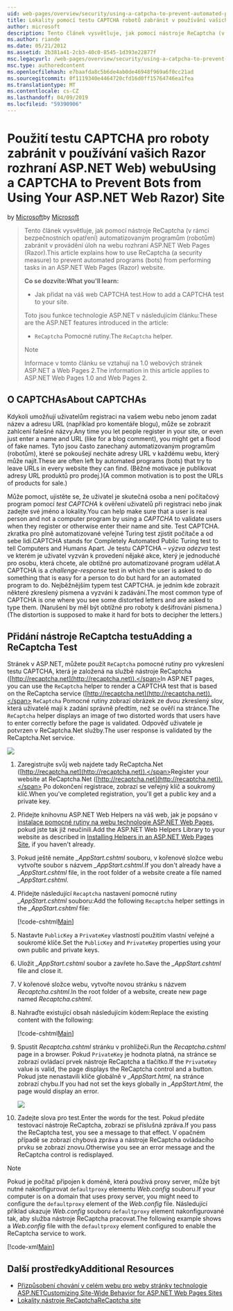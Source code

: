 ```yaml
---
uid: web-pages/overview/security/using-a-catpcha-to-prevent-automated-programs-bots-from-using-your-aspnet-web-site
title: Lokality pomocí testu CAPTCHA robotů zabránit v používání vašich Razor rozhraní ASP.NET Web) | Dokumentace Microsoftu
author: microsoft
description: Tento článek vysvětluje, jak pomocí nástroje ReCaptcha (v rámci bezpečnostních opatření) automatizovaným programům (robotům) zabránit v provádění úloh na webových stránkách ASP.NET (Razor) jsme...
ms.author: riande
ms.date: 05/21/2012
ms.assetid: 2b381a41-2cb3-40c0-8545-1d393e22877f
msc.legacyurl: /web-pages/overview/security/using-a-catpcha-to-prevent-automated-programs-bots-from-using-your-aspnet-web-site
msc.type: authoredcontent
ms.openlocfilehash: e7baafda8c5b6de4ab0de46948f969a6f0cc21ad
ms.sourcegitcommit: 0f1119340e4464720cfd16d0ff15764746ea1fea
ms.translationtype: MT
ms.contentlocale: cs-CZ
ms.lasthandoff: 04/09/2019
ms.locfileid: "59390906"
---
```

# <a name="using-a-captcha-to-prevent-bots-from-using-your-aspnet-web-razor-site"></a><span data-ttu-id="579dd-103">Použití testu CAPTCHA pro roboty zabránit v používání vašich Razor rozhraní ASP.NET Web) webu</span><span class="sxs-lookup"><span data-stu-id="579dd-103">Using a CAPTCHA to Prevent Bots from Using Your ASP.NET Web Razor) Site</span></span>

<span data-ttu-id="579dd-104">by [Microsoft](https://github.com/microsoft)</span><span class="sxs-lookup"><span data-stu-id="579dd-104">by [Microsoft](https://github.com/microsoft)</span></span>

> <span data-ttu-id="579dd-105">Tento článek vysvětluje, jak pomocí nástroje ReCaptcha (v rámci bezpečnostních opatření) automatizovaným programům (robotům) zabránit v provádění úloh na webu rozhraní ASP.NET Web Pages (Razor).</span><span class="sxs-lookup"><span data-stu-id="579dd-105">This article explains how to use ReCaptcha (a security measure) to prevent automated programs (bots) from performing tasks in an ASP.NET Web Pages (Razor) website.</span></span>
> 
> **<span data-ttu-id="579dd-106">Co se dozvíte:</span><span class="sxs-lookup"><span data-stu-id="579dd-106">What you'll learn:</span></span>** 
> 
> - <span data-ttu-id="579dd-107">Jak přidat na váš web CAPTCHA test.</span><span class="sxs-lookup"><span data-stu-id="579dd-107">How to add a CAPTCHA test to your site.</span></span>
> 
> <span data-ttu-id="579dd-108">Toto jsou funkce technologie ASP.NET v následujícím článku:</span><span class="sxs-lookup"><span data-stu-id="579dd-108">These are the ASP.NET features introduced in the article:</span></span>
> 
> - <span data-ttu-id="579dd-109">`ReCaptcha` Pomocné rutiny.</span><span class="sxs-lookup"><span data-stu-id="579dd-109">The `ReCaptcha` helper.</span></span>
> 
> > [!NOTE]
> > <span data-ttu-id="579dd-110">Informace v tomto článku se vztahují na 1.0 webových stránek ASP.NET a Web Pages 2.</span><span class="sxs-lookup"><span data-stu-id="579dd-110">The information in this article applies to ASP.NET Web Pages 1.0 and Web Pages 2.</span></span>


## <a name="about-captchas"></a><span data-ttu-id="579dd-111">O CAPTCHAs</span><span class="sxs-lookup"><span data-stu-id="579dd-111">About CAPTCHAs</span></span>

<span data-ttu-id="579dd-112">Kdykoli umožňují uživatelům registraci na vašem webu nebo jenom zadat název a adresu URL (například pro komentáře blogu), může se zobrazit zahlcení falešné názvy.</span><span class="sxs-lookup"><span data-stu-id="579dd-112">Any time you let people register in your site, or even just enter a name and URL (like for a blog comment), you might get a flood of fake names.</span></span> <span data-ttu-id="579dd-113">Tyto jsou často zanechaný automatizovaným programům (robotům), které se pokoušejí necháte adresy URL v každému webu, který může najít.</span><span class="sxs-lookup"><span data-stu-id="579dd-113">These are often left by automated programs (bots) that try to leave URLs in every website they can find.</span></span> <span data-ttu-id="579dd-114">(Běžné motivace je publikovat adresy URL produktů pro prodej.)</span><span class="sxs-lookup"><span data-stu-id="579dd-114">(A common motivation is to post the URLs of products for sale.)</span></span>

<span data-ttu-id="579dd-115">Může pomoct, ujistěte se, že uživatel je skutečná osoba a není počítačový program pomocí *test CAPTCHA* k ověření uživatelů při registraci nebo jinak zadejte své jméno a lokality.</span><span class="sxs-lookup"><span data-stu-id="579dd-115">You can help make sure that a user is real person and not a computer program by using a *CAPTCHA* to validate users when they register or otherwise enter their name and site.</span></span> <span data-ttu-id="579dd-116">Test CAPTCHA. zkratka pro plně automatizované veřejné Turing test zjistit počítače a od sebe lidí.</span><span class="sxs-lookup"><span data-stu-id="579dd-116">CAPTCHA stands for Completely Automated Public Turing test to tell Computers and Humans Apart.</span></span> <span data-ttu-id="579dd-117">Je testu CAPTCHA *– výzva odezva* test ve kterém je uživatel vyzván k provedení nějaké akce, který je jednoduché pro osobu, která chcete, ale obtížné pro automatizované program udělat.</span><span class="sxs-lookup"><span data-stu-id="579dd-117">A CAPTCHA is a *challenge-response* test in which the user is asked to do something that is easy for a person to do but hard for an automated program to do.</span></span> <span data-ttu-id="579dd-118">Nejběžnějším typem test CAPTCHA. je jedním kde zobrazit některé zkreslený písmena a vyzváni k zadávání.</span><span class="sxs-lookup"><span data-stu-id="579dd-118">The most common type of CAPTCHA is one where you see some distorted letters and are asked to type them.</span></span> <span data-ttu-id="579dd-119">(Narušení by měl být obtížné pro roboty k dešifrování písmena.)</span><span class="sxs-lookup"><span data-stu-id="579dd-119">(The distortion is supposed to make it hard for bots to decipher the letters.)</span></span>

## <a name="adding-a-recaptcha-test"></a><span data-ttu-id="579dd-120">Přidání nástroje ReCaptcha testu</span><span class="sxs-lookup"><span data-stu-id="579dd-120">Adding a ReCaptcha Test</span></span>

<span data-ttu-id="579dd-121">Stránek v ASP.NET, můžete použít `ReCaptcha` pomocné rutiny pro vykreslení testu CAPTCHA, která je založená na službě nástroje ReCaptcha ([http://recaptcha.net](http://recaptcha.net)).</span><span class="sxs-lookup"><span data-stu-id="579dd-121">In ASP.NET pages, you can use the `ReCaptcha` helper to render a CAPTCHA test that is based on the ReCaptcha service ([http://recaptcha.net](http://recaptcha.net)).</span></span> <span data-ttu-id="579dd-122">`ReCaptcha` Pomocné rutiny zobrazí obrázek ze dvou zkreslený slov, která uživatelé mají k zadání správně předtím, než se ověří na stránce.</span><span class="sxs-lookup"><span data-stu-id="579dd-122">The `ReCaptcha` helper displays an image of two distorted words that users have to enter correctly before the page is validated.</span></span> <span data-ttu-id="579dd-123">Odpověď uživatele je potvrzen v ReCaptcha.Net služby.</span><span class="sxs-lookup"><span data-stu-id="579dd-123">The user response is validated by the ReCaptcha.Net service.</span></span>

![](using-a-catpcha-to-prevent-automated-programs-bots-from-using-your-aspnet-web-site/_static/image1.jpg)

1. <span data-ttu-id="579dd-124">Zaregistrujte svůj web najdete tady ReCaptcha.Net ([http://recaptcha.net](http://recaptcha.net)).</span><span class="sxs-lookup"><span data-stu-id="579dd-124">Register your website at ReCaptcha.Net ([http://recaptcha.net](http://recaptcha.net)).</span></span> <span data-ttu-id="579dd-125">Po dokončení registrace, zobrazí se veřejný klíč a soukromý klíč.</span><span class="sxs-lookup"><span data-stu-id="579dd-125">When you've completed registration, you'll get a public key and a private key.</span></span>
2. <span data-ttu-id="579dd-126">Přidejte knihovnu ASP.NET Web Helpers na váš web, jak je popsáno v [instalace pomocné rutiny na webu technologie ASP.NET Web Pages](https://go.microsoft.com/fwlink/?LinkId=252372), pokud jste tak již neučinili.</span><span class="sxs-lookup"><span data-stu-id="579dd-126">Add the ASP.NET Web Helpers Library to your website as described in [Installing Helpers in an ASP.NET Web Pages Site](https://go.microsoft.com/fwlink/?LinkId=252372), if you haven't already.</span></span>
3. <span data-ttu-id="579dd-127">Pokud ještě nemáte  *\_AppStart.cshtml* souboru, v kořenové složce webu vytvořte soubor s názvem  *\_AppStart.cshtml*.</span><span class="sxs-lookup"><span data-stu-id="579dd-127">If you don't already have a *\_AppStart.cshtml* file, in the root folder of a website create a file named *\_AppStart.cshtml*.</span></span>
4. <span data-ttu-id="579dd-128">Přidejte následující `Recaptcha` nastavení pomocné rutiny  *\_AppStart.cshtml* souboru:</span><span class="sxs-lookup"><span data-stu-id="579dd-128">Add the following `Recaptcha` helper settings in the *\_AppStart.cshtml* file:</span></span> 

    [!code-cshtml[Main](using-a-catpcha-to-prevent-automated-programs-bots-from-using-your-aspnet-web-site/samples/sample1.cshtml?highlight=6-7)]
5. <span data-ttu-id="579dd-129">Nastavte `PublicKey` a `PrivateKey` vlastností použitím vlastní veřejné a soukromé klíče.</span><span class="sxs-lookup"><span data-stu-id="579dd-129">Set the `PublicKey` and `PrivateKey` properties using your own public and private keys.</span></span>
6. <span data-ttu-id="579dd-130">Uložit  *\_AppStart.cshtml* soubor a zavřete ho.</span><span class="sxs-lookup"><span data-stu-id="579dd-130">Save the *\_AppStart.cshtml* file and close it.</span></span>
7. <span data-ttu-id="579dd-131">V kořenové složce webu, vytvořte novou stránku s názvem *Recaptcha.cshtml*.</span><span class="sxs-lookup"><span data-stu-id="579dd-131">In the root folder of a website, create new page named *Recaptcha.cshtml*.</span></span>
8. <span data-ttu-id="579dd-132">Nahraďte existující obsah následujícím kódem:</span><span class="sxs-lookup"><span data-stu-id="579dd-132">Replace the existing content with the following:</span></span> 

    [!code-cshtml[Main](using-a-catpcha-to-prevent-automated-programs-bots-from-using-your-aspnet-web-site/samples/sample2.cshtml)]
9. <span data-ttu-id="579dd-133">Spustit *Recaptcha.cshtml* stránku v prohlížeči.</span><span class="sxs-lookup"><span data-stu-id="579dd-133">Run the *Recaptcha.cshtml* page in a browser.</span></span> <span data-ttu-id="579dd-134">Pokud `PrivateKey` je hodnota platná, na stránce se zobrazí ovládací prvek nástroje ReCaptcha a tlačítko.</span><span class="sxs-lookup"><span data-stu-id="579dd-134">If the `PrivateKey` value is valid, the page displays the ReCaptcha control and a button.</span></span> <span data-ttu-id="579dd-135">Pokud jste nenastavili klíče globálně v  *\_AppStart.html*, na stránce zobrazí chybu.</span><span class="sxs-lookup"><span data-stu-id="579dd-135">If you had not set the keys globally in *\_AppStart.html*, the page would display an error.</span></span> 

    ![](using-a-catpcha-to-prevent-automated-programs-bots-from-using-your-aspnet-web-site/_static/image1.png)
10. <span data-ttu-id="579dd-136">Zadejte slova pro test.</span><span class="sxs-lookup"><span data-stu-id="579dd-136">Enter the words for the test.</span></span> <span data-ttu-id="579dd-137">Pokud předáte testovací nástroje ReCaptcha, zobrazí se příslušná zpráva.</span><span class="sxs-lookup"><span data-stu-id="579dd-137">If you pass the ReCaptcha test, you see a message to that effect.</span></span> <span data-ttu-id="579dd-138">V opačném případě se zobrazí chybová zpráva a nástroje ReCaptcha ovládacího prvku se zobrazí znovu.</span><span class="sxs-lookup"><span data-stu-id="579dd-138">Otherwise you see an error message and the ReCaptcha control is redisplayed.</span></span>

> [!NOTE]
> <span data-ttu-id="579dd-139">Pokud je počítač připojen k doméně, která používá proxy server, může být nutné nakonfigurovat `defaultproxy` elementu *Web.config* souboru.</span><span class="sxs-lookup"><span data-stu-id="579dd-139">If your computer is on a domain that uses proxy server, you might need to configure the `defaultproxy` element of the *Web.config* file.</span></span> <span data-ttu-id="579dd-140">Následující příklad ukazuje *Web.config* souboru `defaultproxy` element nakonfigurované tak, aby služba nástroje ReCaptcha pracovat.</span><span class="sxs-lookup"><span data-stu-id="579dd-140">The following example shows a *Web.config* file with the `defaultproxy` element configured to enable the ReCaptcha service to work.</span></span>
> 
> [!code-xml[Main](using-a-catpcha-to-prevent-automated-programs-bots-from-using-your-aspnet-web-site/samples/sample3.xml)]


<a id="Additional_Resources"></a>
## <a name="additional-resources"></a><span data-ttu-id="579dd-141">Další prostředky</span><span class="sxs-lookup"><span data-stu-id="579dd-141">Additional Resources</span></span>


- [<span data-ttu-id="579dd-142">Přizpůsobení chování v celém webu pro weby stránky technologie ASP.NET</span><span class="sxs-lookup"><span data-stu-id="579dd-142">Customizing Site-Wide Behavior for ASP.NET Web Pages Sites</span></span>](https://go.microsoft.com/fwlink/?LinkId=202906)
- [<span data-ttu-id="579dd-143">Lokality nástroje ReCaptcha</span><span class="sxs-lookup"><span data-stu-id="579dd-143">ReCaptcha site</span></span>](https://www.google.com/recaptcha)
